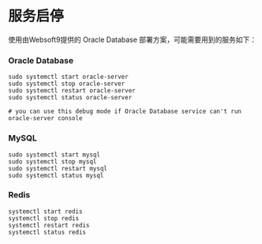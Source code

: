 # 服务启停

使用由Websoft9提供的 Oracle Database 部署方案，可能需要用到的服务如下：

### Oracle Database

```shell
sudo systemctl start oracle-server
sudo systemctl stop oracle-server
sudo systemctl restart oracle-server
sudo systemctl status oracle-server

# you can use this debug mode if Oracle Database service can't run
oracle-server console
```

### MySQL

```shell
sudo systemctl start mysql
sudo systemctl stop mysql
sudo systemctl restart mysql
sudo systemctl status mysql
```

### Redis

```shell
systemctl start redis
systemctl stop redis
systemctl restart redis
systemctl status redis
```
